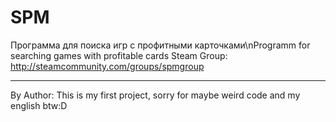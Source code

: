 # SPM
Программа для поиска игр с профитными карточками\nProgramm for searching games with profitable cards
Steam Group: 
http://steamcommunity.com/groups/spmgroup



*****************************
By Author:
This is my first project,
sorry for maybe weird code
and my english btw:D
